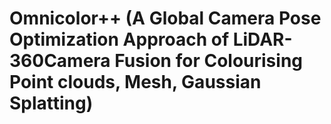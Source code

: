 # Omnicolor++ (A Global Camera Pose Optimization Approach of LiDAR-360Camera Fusion for Colourising Point clouds, Mesh, Gaussian Splatting)
